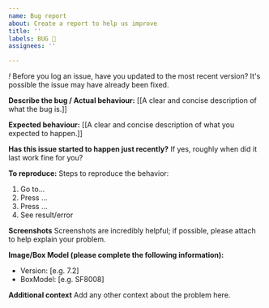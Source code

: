 ```yaml
---
name: Bug report
about: Create a report to help us improve
title: ''
labels: BUG 🐞
assignees: ''

---
```


*!* Before you log an issue, have you updated to the most recent version? It's possible the issue may have already been fixed.

**Describe the bug / Actual behaviour:**
[[A clear and concise description of what the bug is.]]

**Expected behaviour:**
[[A clear and concise description of what you expected to happen.]]

**Has this issue started to happen just recently?**
If yes, roughly when did it last work fine for you?

**To reproduce:**
Steps to reproduce the behavior:
1. Go to...
2. Press ...
3. Press ...
4. See result/error

**Screenshots**
Screenshots are incredibly helpful; if possible, please attach to help explain your problem.

**Image/Box Model (please complete the following information):**
 - Version: [e.g. 7.2]
 - BoxModel: [e.g. SF8008]

**Additional context**
Add any other context about the problem here.
